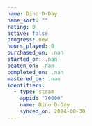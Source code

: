```yaml
---
name: Dino D-Day
name_sort: ""
rating: 0
active: false
progress: new
hours_played: 0
purchased_on: .nan
started_on: .nan
beaten_on: .nan
completed_on: .nan
mastered_on: .nan
identifiers:
  - type: steam
    appid: "70000"
    name: Dino D-Day
    synced_on: 2024-08-30
---
```

